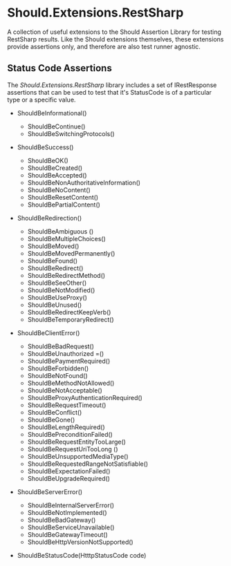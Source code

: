 # Should.Extensions.RestSharp
A collection of useful extensions to the Should Assertion Library for testing RestSharp results. Like the Should extensions themselves, these extensions provide assertions only, and therefore are also test runner agnostic.

## Status Code Assertions

The *Should.Extensions.RestSharp* library includes a set of IRestResponse assertions that can be used to test that it's StatusCode is of a particular type or a specific value.

* ShouldBeInformational()

	* ShouldBeContinue()
	* ShouldBeSwitchingProtocols()

* ShouldBeSuccess()

	* ShouldBeOK()
	* ShouldBeCreated()
	* ShouldBeAccepted()
	* ShouldBeNonAuthoritativeInformation()
	* ShouldBeNoContent()
	* ShouldBeResetContent()
	* ShouldBePartialContent()

* ShouldBeRedirection()

	* ShouldBeAmbiguous ()
	* ShouldBeMultipleChoices()
	* ShouldBeMoved()
	* ShouldBeMovedPermanently()
	* ShouldBeFound()
	* ShouldBeRedirect()
	* ShouldBeRedirectMethod()
	* ShouldBeSeeOther()
	* ShouldBeNotModified()
	* ShouldBeUseProxy()
	* ShouldBeUnused()
	* ShouldBeRedirectKeepVerb()
	* ShouldBeTemporaryRedirect()

* ShouldBeClientError()

	* ShouldBeBadRequest()
	* ShouldBeUnauthorized =()
	* ShouldBePaymentRequired()
	* ShouldBeForbidden()
	* ShouldBeNotFound()
	* ShouldBeMethodNotAllowed()
	* ShouldBeNotAcceptable()
	* ShouldBeProxyAuthenticationRequired()
	* ShouldBeRequestTimeout()
	* ShouldBeConflict()
	* ShouldBeGone()
	* ShouldBeLengthRequired()
	* ShouldBePreconditionFailed()
	* ShouldBeRequestEntityTooLarge()
	* ShouldBeRequestUriTooLong ()
	* ShouldBeUnsupportedMediaType()
	* ShouldBeRequestedRangeNotSatisfiable()
	* ShouldBeExpectationFailed()
	* ShouldBeUpgradeRequired()

* ShouldBeServerError()

	* ShouldBeInternalServerError()
	* ShouldBeNotImplemented()
	* ShouldBeBadGateway()
	* ShouldBeServiceUnavailable()
	* ShouldBeGatewayTimeout()
	* ShouldBeHttpVersionNotSupported()

* ShouldBeStatusCode(HtttpStatusCode code)